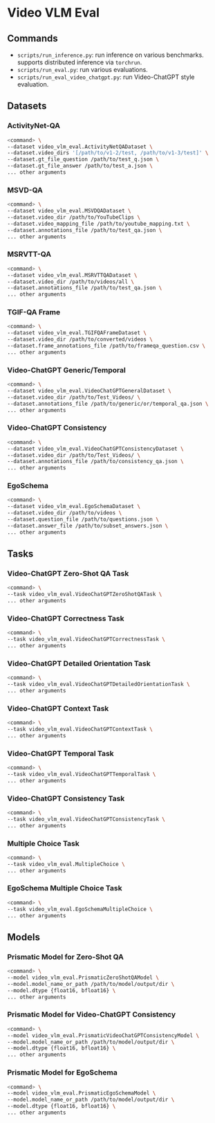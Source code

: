 # Video VLM Eval

## Commands

- `scripts/run_inference.py`: run inference on various benchmarks. supports distributed inference via `torchrun`.
- `scripts/run_eval.py`: run various evaluations.
- `scripts/run_eval_video_chatgpt.py`: run Video-ChatGPT style evaluation.

## Datasets

### ActivityNet-QA

```bash
<command> \
--dataset video_vlm_eval.ActivityNetQADataset \
--dataset.video_dirs '[/path/to/v1-2/test, /path/to/v1-3/test]' \
--dataset.gt_file_question /path/to/test_q.json \
--dataset.gt_file_answer /path/to/test_a.json \
... other arguments
```

### MSVD-QA

```bash
<command> \
--dataset video_vlm_eval.MSVDQADataset \
--dataset.video_dir /path/to/YouTubeClips \
--dataset.video_mapping_file /path/to/youtube_mapping.txt \
--dataset.annotations_file /path/to/test_qa.json \
... other arguments
```

### MSRVTT-QA

```bash
<command> \
--dataset video_vlm_eval.MSRVTTQADataset \
--dataset.video_dir /path/to/videos/all \
--dataset.annotations_file /path/to/test_qa.json \
... other arguments
```

### TGIF-QA Frame

```bash
<command> \
--dataset video_vlm_eval.TGIFQAFrameDataset \
--dataset.video_dir /path/to/converted/videos \
--dataset.frame_annotations_file /path/to/frameqa_question.csv \
... other arguments
```

### Video-ChatGPT Generic/Temporal

```bash
<command> \
--dataset video_vlm_eval.VideoChatGPTGeneralDataset \
--dataset.video_dir /path/to/Test_Videos/ \
--dataset.annotations_file /path/to/generic/or/temporal_qa.json \
... other arguments
```

### Video-ChatGPT Consistency

```bash
<command> \
--dataset video_vlm_eval.VideoChatGPTConsistencyDataset \
--dataset.video_dir /path/to/Test_Videos/ \
--dataset.annotations_file /path/to/consistency_qa.json \
... other arguments
```

### EgoSchema

```bash
<command> \
--dataset video_vlm_eval.EgoSchemaDataset \
--dataset.video_dir /path/to/videos \
--dataset.question_file /path/to/questions.json \
--dataset.answer_file /path/to/subset_answers.json \
... other arguments
```

## Tasks

### Video-ChatGPT Zero-Shot QA Task

```bash
<command> \
--task video_vlm_eval.VideoChatGPTZeroShotQATask \
... other arguments
```

### Video-ChatGPT Correctness Task

```bash
<command> \
--task video_vlm_eval.VideoChatGPTCorrectnessTask \
... other arguments
```

### Video-ChatGPT Detailed Orientation Task

```bash
<command> \
--task video_vlm_eval.VideoChatGPTDetailedOrientationTask \
... other arguments
```

### Video-ChatGPT Context Task

```bash
<command> \
--task video_vlm_eval.VideoChatGPTContextTask \
... other arguments
```

### Video-ChatGPT Temporal Task

```bash
<command> \
--task video_vlm_eval.VideoChatGPTTemporalTask \
... other arguments
```

### Video-ChatGPT Consistency Task

```bash
<command> \
--task video_vlm_eval.VideoChatGPTConsistencyTask \
... other arguments
```

### Multiple Choice Task

```bash
<command> \
--task video_vlm_eval.MultipleChoice \
... other arguments
```

### EgoSchema Multiple Choice Task

```bash
<command> \
--task video_vlm_eval.EgoSchemaMultipleChoice \
... other arguments
```

## Models

### Prismatic Model for Zero-Shot QA

```bash
<command> \
--model video_vlm_eval.PrismaticZeroShotQAModel \
--model.model_name_or_path /path/to/model/output/dir \
--model.dtype {float16, bfloat16} \
... other arguments
```

### Prismatic Model for Video-ChatGPT Consistency

```bash
<command> \
--model video_vlm_eval.PrismaticVideoChatGPTConsistencyModel \
--model.model_name_or_path /path/to/model/output/dir \
--model.dtype {float16, bfloat16} \
... other arguments
```

### Prismatic Model for EgoSchema

```bash
<command> \
--model video_vlm_eval.PrismaticEgoSchemaModel \
--model.model_name_or_path /path/to/model/output/dir \
--model.dtype {float16, bfloat16} \
... other arguments
```
